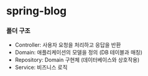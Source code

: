 # spring-blog

### 폴더 구조

- Controller: 사용자 요청을 처리하고 응답을 반환
- Domain: 애플리케이션의 모델을 정의 (DB 테이블과 매칭)
- Repository: Domain 구현체 (데이터베이스와 상호작용)
- Service: 비즈니스 로직
